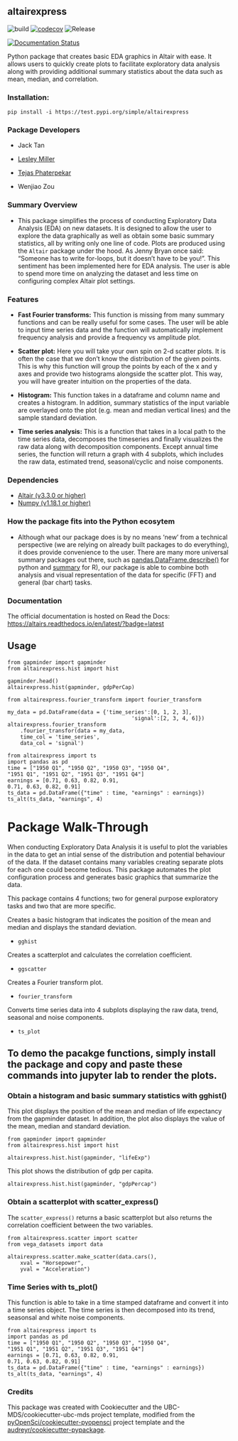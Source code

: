 ## altairexpress 

![build](https://github.com/UBC-MDS/altairexpress/workflows/build/badge.svg) [![codecov](https://codecov.io/gh/UBC-MDS/altairexpress/branch/master/graph/badge.svg)](https://codecov.io/gh/UBC-MDS/altairexpress) ![Release](https://github.com/UBC-MDS/altairexpress/workflows/Release/badge.svg)

[![Documentation Status](https://readthedocs.org/projects/altairs/badge/?version=latest)](https://altairs.readthedocs.io/en/latest/?badge=latest)

Python package that creates basic EDA graphics in Altair with ease. It allows users to quickly create plots to facilitate exploratory data analysis along with providing additional summary statistics about the data such as mean, median, and correlation.

### Installation:

```
pip install -i https://test.pypi.org/simple/altairexpress
```
### Package Developers
- Jack Tan

- [Lesley Miller](https://github.com/aromatic-toast)

- [Tejas Phaterpekar](https://github.com/tejasph)

- Wenjiao Zou


### Summary Overview
-  This package simplifies the process of conducting Exploratory Data Analysis (EDA) on new datasets. It is designed to allow the user to explore the data graphically as well as obtain some basic summary statistics, all by writing only one line of code. Plots are produced using the `Altair` package under the hood. As Jenny Bryan once said: “Someone has to write for-loops, but it doesn’t have to be you!”. This sentiment has been implemented here for EDA analysis. The user is able to spend more time on analyzing the dataset and less time on configuring complex Altair plot settings.

### Features
- **Fast Fourier transforms:** This function is missing from many summary functions and can be really useful for some cases. The user will be able to input time series data and the function will automatically implement frequency analysis and provide a frequency vs amplitude plot.

- **Scatter plot:** Here you will take your own spin on 2-d scatter plots. It is often the case that we don’t know the distribution of the given points. This is why this function will group the points by each of the x and y axes and provide two histograms alongside the scatter plot. This way, you will have greater intuition on the properties of the data.

- **Histogram:** This function takes in a dataframe and column name and creates a histogram. In addition, summary statistics of the input variable are overlayed onto the plot (e.g. mean and median vertical lines) and the sample standard deviation.


- **Time series analysis:** This is a function that takes in a local path to the time series data, decomposes the timeseries and finally visualizes the raw data along with decomposition components. Except annual time series, the function will return a graph with 4 subplots, which includes the raw data, estimated trend, seasonal/cyclic and noise components.


### Dependencies

- [Altair (v3.3.0 or higher)](https://altair-viz.github.io)
- [Numpy (v1.18.1 or higher)](https://numpy.org)

### How the package fits into the Python ecosytem

- Although what our package does is by no means ‘new’ from a technical perspective (we are relying on already built packages to do everything), it does provide convenience to the user. There are many more universal summary packages out there, such as [pandas.DataFrame.describe()](https://pandas.pydata.org/pandas-docs/stable/reference/api/pandas.DataFrame.describe.html) for python and [summary](https://www.rdocumentation.org/packages/base/versions/3.6.2/topics/summary) for R), our package is able to combine both analysis and visual representation of the data for specific (FFT) and general (bar chart) tasks.

### Documentation
The official documentation is hosted on Read the Docs: <https://altairs.readthedocs.io/en/latest/?badge=latest>

## Usage

```
from gapminder import gapminder
from altairexpress.hist import hist

gapminder.head()
altairexpress.hist(gapminder, gdpPerCap)
```

```
from altairexpress.fourier_transform import fourier_transform

my_data = pd.DataFrame(data = {'time_series':[0, 1, 2, 3],
                                       'signal':[2, 3, 4, 6]})
altairexpress.fourier_transform
    .fourier_transfor(data = my_data,
    time_col = 'time_series',
    data_col = 'signal')
```

```
from altairexpress import ts
import pandas as pd
time = ["1950 Q1", "1950 Q2", "1950 Q3", "1950 Q4",
"1951 Q1", "1951 Q2", "1951 Q3", "1951 Q4"]
earnings = [0.71, 0.63, 0.82, 0.91,
0.71, 0.63, 0.82, 0.91]
ts_data = pd.DataFrame({"time" : time, "earnings" : earnings})
ts_alt(ts_data, "earnings", 4)
```


# Package Walk-Through 
When conducting Exploratory Data Analysis it is useful to plot the variables in the data to get an intial sense of the distribution and potential behaviour of the data. If the dataset contains many variables creating separate plots for each one could become tedious. This package automates the plot configuration process and generates basic graphics that summarize the data. 

This package contains 4 functions; two for general purpose exploratory tasks and two that are more specific. 

Creates a basic histogram that indicates the position of the mean and median and displays the standard deviation.

- `gghist`

Creates a scatterplot and calculates the correlation coefficient. 

- `ggscatter`

Creates a Fourier transform plot.

- `fourier_transform`

Converts time series data into 4 subplots displaying the raw data, trend, seasonal and noise components. 

- `ts_plot`



## To demo the pacakge functions, simply install the package and copy and paste these commands into jupyter lab to render the plots. 


### Obtain a histogram and basic summary statistics with gghist()

This plot displays the position of the mean and median of life expectancy from the gapminder dataset. In addition, the plot also displays the value of the mean, median and standard deviation. 
```
from gapminder import gapminder
from altairexpress.hist import hist

altairexpress.hist.hist(gapminder, "lifeExp")
```
This plot shows the distribution of gdp per capita. 

```
altairexpress.hist.hist(gapminder, "gdpPercap")
```

### Obtain a scatterplot with scatter_express()

The `scatter_express()` returns a basic scatterplot but also returns the correlation coefficient between the two variables. 

```
from altairexpress.scatter import scatter
from vega_datasets import data

altairexpress.scatter.make_scatter(data.cars(),
    xval = "Horsepower", 
    yval = "Acceleration")
```

### Time Series with ts_plot()
This function is able to take in a time stamped dataframe and convert it into a time series object. The time series is then decomposed into its trend, seasonsal and white noise components.

```
from altairexpress import ts
import pandas as pd
time = ["1950 Q1", "1950 Q2", "1950 Q3", "1950 Q4",
"1951 Q1", "1951 Q2", "1951 Q3", "1951 Q4"]
earnings = [0.71, 0.63, 0.82, 0.91,
0.71, 0.63, 0.82, 0.91]
ts_data = pd.DataFrame({"time" : time, "earnings" : earnings})
ts_alt(ts_data, "earnings", 4)
```


### Credits
This package was created with Cookiecutter and the UBC-MDS/cookiecutter-ubc-mds project template, modified from the [pyOpenSci/cookiecutter-pyopensci](https://github.com/pyOpenSci/cookiecutter-pyopensci) project template and the [audreyr/cookiecutter-pypackage](https://github.com/audreyr/cookiecutter-pypackage).
